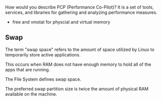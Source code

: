 How would you describe PCP (Performance Co-Pilot)?
It is a set of tools, services, and libraries for gathering and analyzing performance measures.

* free and vmstat for physcial and virtual memory

## Swap

The term "swap space" refers to the amount of space utilized by Linux to temporarily store active applications.


This occurs when RAM does not have enough memory to hold all of the apps that are running.

The File System defines swap space.


The preferred swap partition size is twice the amount of physical RAM available on the machine. 
